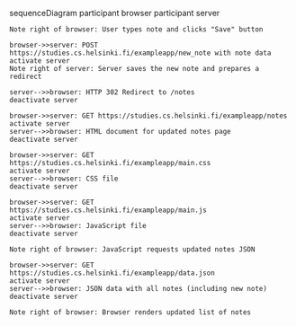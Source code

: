 sequenceDiagram
    participant browser
    participant server

    Note right of browser: User types note and clicks "Save" button

    browser->>server: POST https://studies.cs.helsinki.fi/exampleapp/new_note with note data
    activate server
    Note right of server: Server saves the new note and prepares a redirect

    server-->>browser: HTTP 302 Redirect to /notes
    deactivate server

    browser->>server: GET https://studies.cs.helsinki.fi/exampleapp/notes
    activate server
    server-->>browser: HTML document for updated notes page
    deactivate server

    browser->>server: GET https://studies.cs.helsinki.fi/exampleapp/main.css
    activate server
    server-->>browser: CSS file
    deactivate server

    browser->>server: GET https://studies.cs.helsinki.fi/exampleapp/main.js
    activate server
    server-->>browser: JavaScript file
    deactivate server

    Note right of browser: JavaScript requests updated notes JSON

    browser->>server: GET https://studies.cs.helsinki.fi/exampleapp/data.json
    activate server
    server-->>browser: JSON data with all notes (including new note)
    deactivate server

    Note right of browser: Browser renders updated list of notes
